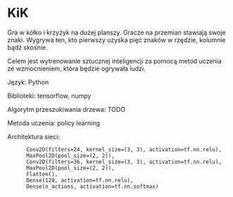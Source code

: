 # KiK
Gra w kółko i krzyżyk na dużej planszy. Gracze na przemian stawiają swoje znaki. Wygrywa ten, kto pierwszy uzyska pięć znaków w rzędzie, kolumnie bądź skośnie.

Celem jest wytrenowanie sztucznej inteligencji za pomocą metod uczenia ze wzmocnieniem, która będzie ogrywała ludzi.

Język: Python

Biblioteki: tensorflow, numpy

Algorytm przeszukiwania drzewa: TODO

Metoda uczenia: policy learning

Architektura sieci: 

          Conv2D(filters=24, kernel_size=(3, 3), activation=tf.nn.relu),
          MaxPool2D(pool_size=(2, 2)),
          Conv2D(filters=36, kernel_size=(3, 3), activation=tf.nn.relu),
          MaxPool2D(pool_size=(2, 2)),
          Flatten(),
          Dense(128, activation=tf.nn.relu),
          Dense(n_actions, activation=tf.nn.softmax)

